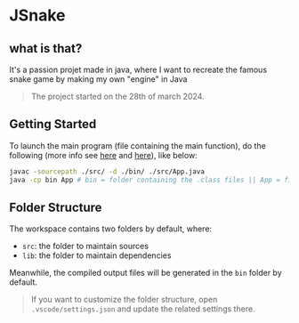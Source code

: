 # JSnake

## what is that?
It's a passion projet made in java, where I want to recreate the famous snake game by making my own "engine" in Java

> The project started on the 28th of march 2024. 

## Getting Started

To launch the main program (file containing the main function), do the following (more info see [here](https://www.baeldung.com/javac-compile-classes-directory#using-file-names) and [here](https://stackoverflow.com/a/42819276)), like below:

```bash
javac -sourcepath ./src/ -d ./bin/ ./src/App.java  
java -cp bin App # bin = folder containing the .class files || App = filename/class
```

## Folder Structure

The workspace contains two folders by default, where:

- `src`: the folder to maintain sources
- `lib`: the folder to maintain dependencies

Meanwhile, the compiled output files will be generated in the `bin` folder by default.

> If you want to customize the folder structure, open `.vscode/settings.json` and update the related settings there.

